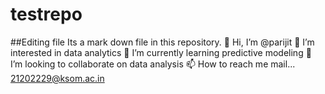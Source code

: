 # testrepo
##Editing file
Its a mark down file in this repository.
👋 Hi, I’m @parijit
👀 I’m interested in data analytics
🌱 I’m currently learning predictive modeling
💞️ I’m looking to collaborate on data analysis
📫 How to reach me mail... 21202229@ksom.ac.in
